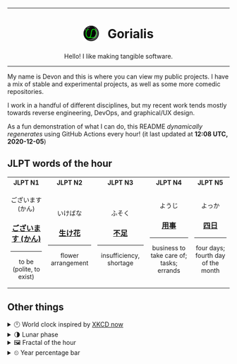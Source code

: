 ***

<h1 align="center">
<sub>
    <img src="readme/resources/avatar.png" height="36">
</sub>
&nbsp;
Gorialis
</h1>
<p align="center">
Hello! I like making tangible software.
</p>

***

My name is Devon and this is where you can view my public projects. I have a mix of stable and experimental projects, as well as some more comedic repositories.

I work in a handful of different disciplines, but my recent work tends mostly towards reverse engineering, DevOps, and graphical/UX design.

As a fun demonstration of what I can do, this README *dynamically regenerates* using GitHub Actions every hour! (it last updated at **12:08 UTC, 2020-12-05**)

<h2>JLPT words of the hour</h2>
<table>
    <tr>
        <th>JLPT N1</th>
        <th>JLPT N2</th>
        <th>JLPT N3</th>
        <th>JLPT N4</th>
        <th>JLPT N5</th>
    </tr>
    <tr>
        <td>
            <p align="center">ございます (かん)</p>
            <h3 align="center"><b><a href="https://jisho.org/search/%E3%81%94%E3%81%96%E3%81%84%E3%81%BE%E3%81%99%20%28%E3%81%8B%E3%82%93%29">ございます (かん)</a></b></h3>
            <hr>
            <p align="center">to be (polite,<wbr> to exist)</p>
        </td>
        <td>
            <p align="center">いけばな</p>
            <h3 align="center"><b><a href="https://jisho.org/search/%E7%94%9F%E3%81%91%E8%8A%B1">生け花</a></b></h3>
            <hr>
            <p align="center">flower arrangement</p>
        </td>
        <td>
            <p align="center">ふそく</p>
            <h3 align="center"><b><a href="https://jisho.org/search/%E4%B8%8D%E8%B6%B3">不足</a></b></h3>
            <hr>
            <p align="center">insufficiency,<wbr> shortage</p>
        </td>
        <td>
            <p align="center">ようじ</p>
            <h3 align="center"><b><a href="https://jisho.org/search/%E7%94%A8%E4%BA%8B">用事</a></b></h3>
            <hr>
            <p align="center">business to take care of;<br> tasks;<br> errands</p>
        </td>
        <td>
            <p align="center">よっか</p>
            <h3 align="center"><b><a href="https://jisho.org/search/%E5%9B%9B%E6%97%A5">四日</a></b></h3>
            <hr>
            <p align="center">four days;<br> fourth day of the month</p>
        </td>
    </tr>
</table>

<h2>Other things</h2>
<details>
<summary>🕛  World clock inspired by <a href="https://xkcd.com/now">XKCD now</a></summary>

> <img src="generated/now.png" width="512">

</details>
<details>
<summary>🌗 Lunar phase</summary>

The moon is approximately 70.98% through its phase (Last Quarter).

</details>
<details>
<summary>&#x1f5bc; Fractal of the hour</summary>

> <img src="generated/fractal.png" width="512">

</details>
<details>
<summary>&#x23f2; Year percentage bar</summary>
<pre><code>2020 [██████████████████▁▁] 92.76%</code></pre>
</details>
